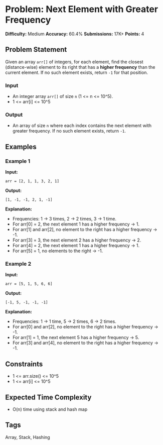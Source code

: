 # Problem: Next Element with Greater Frequency

**Difficulty:** Medium
**Accuracy:** 60.4%
**Submissions:** 17K+
**Points:** 4

## Problem Statement

Given an array `arr[]` of integers, for each element, find the closest (distance-wise) element to its right that has a **higher frequency** than the current element. If no such element exists, return `-1` for that position.

### Input

* An integer array `arr[]` of size `n` (1 <= n <= 10^5).
* 1 <= arr\[i] <= 10^5

### Output

* An array of size `n` where each index contains the next element with greater frequency. If no such element exists, return `-1`.

## Examples

### Example 1

**Input:**

```
arr = [2, 1, 1, 3, 2, 1]
```

**Output:**

```
[1, -1, -1, 2, 1, -1]
```

**Explanation:**

* Frequencies: 1 → 3 times, 2 → 2 times, 3 → 1 time.
* For arr\[0] = 2, the next element 1 has a higher frequency → 1.
* For arr\[1] and arr\[2], no element to the right has a higher frequency → -1.
* For arr\[3] = 3, the next element 2 has a higher frequency → 2.
* For arr\[4] = 2, the next element 1 has a higher frequency → 1.
* For arr\[5] = 1, no elements to the right → -1.

### Example 2

**Input:**

```
arr = [5, 1, 5, 6, 6]
```

**Output:**

```
[-1, 5, -1, -1, -1]
```

**Explanation:**

* Frequencies: 1 → 1 time, 5 → 2 times, 6 → 2 times.
* For arr\[0] and arr\[2], no element to the right has a higher frequency → -1.
* For arr\[1] = 1, the next element 5 has a higher frequency → 5.
* For arr\[3] and arr\[4], no element to the right has a higher frequency → -1.

## Constraints

* 1 <= arr.size() <= 10^5
* 1 <= arr\[i] <= 10^5

## Expected Time Complexity

* O(n) time using stack and hash map

## Tags

Array, Stack, Hashing
